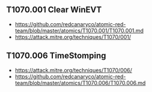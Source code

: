 ## T1070.001 Clear WinEVT 
- https://github.com/redcanaryco/atomic-red-team/blob/master/atomics/T1070.001/T1070.001.md
- https://attack.mitre.org/techniques/T1070/001/

## T1070.006 TimeStomping
- https://attack.mitre.org/techniques/T1070/006/
- https://github.com/redcanaryco/atomic-red-team/blob/master/atomics/T1070.006/T1070.006.md